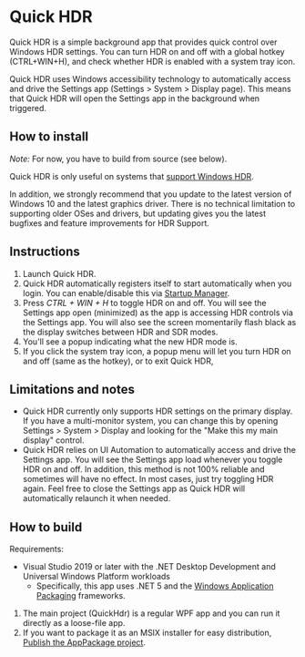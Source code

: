 # Quick HDR
Quick HDR is a simple background app that provides quick control over Windows HDR settings. You can turn HDR on and off with a global hotkey (CTRL+WIN+H), and check whether HDR is enabled with a system tray icon.

Quick HDR uses Windows accessibility technology to automatically access and drive the Settings app (Settings > System > Display page). This means that Quick HDR will open the Settings app in the background when triggered.

## How to install
*Note:* For now, you have to build from source (see below).

Quick HDR is only useful on systems that [support Windows HDR](https://support.microsoft.com/en-us/windows/display-requirements-for-hdr-video-in-windows-10-192f362e-1245-e14d-3d3f-4b3fc606b80f).

In addition, we strongly recommend that you update to the latest version of Windows 10 and the latest graphics driver. There is no technical limitation to supporting older OSes and drivers, but updating gives you the latest bugfixes and feature improvements for HDR Support.

## Instructions
1. Launch Quick HDR.
2. Quick HDR automatically registers itself to start automatically when you login. You can enable/disable this via [Startup Manager](https://support.microsoft.com/en-us/windows/change-which-apps-run-automatically-at-startup-in-windows-10-9115d841-735e-488d-e749-9ba301d441e6).
3. Press *CTRL + WIN + H* to toggle HDR on and off. You will see the Settings app open (minimized) as the app is accessing HDR controls via the Settings app. You will also see the screen momentarily flash black as the display switches between HDR and SDR modes.
4. You'll see a popup indicating what the new HDR mode is.
5. If you click the system tray icon, a popup menu will let you turn HDR on and off (same as the hotkey), or to exit Quick HDR, 

## Limitations and notes
* Quick HDR currently only supports HDR settings on the primary display. If you have a multi-monitor system, you can change this by opening Settings > System > Display and looking for the "Make this my main display" control.
* Quick HDR relies on UI Automation to automatically access and drive the Settings app. You will see the Settings app load whenever you toggle HDR on and off. In addition, this method is not 100% reliable and sometimes will have no effect. In most cases, just try toggling HDR again. Feel free to close the Settings app as Quick HDR will automatically relaunch it when needed.

## How to build
Requirements:
- Visual Studio 2019 or later with the .NET Desktop Development and Universal Windows Platform workloads
   - Specifically, this app uses .NET 5 and the [Windows Application Packaging](https://docs.microsoft.com/en-us/windows/msix/desktop/desktop-to-uwp-packaging-dot-net) frameworks.

1. The main project (QuickHdr) is a regular WPF app and you can run it directly as a loose-file app.
2. If you want to package it as an MSIX installer for easy distribution, [Publish the AppPackage project](https://docs.microsoft.com/en-us/windows/msix/package/packaging-uwp-apps#generate-an-app-package-upload-file-for-store-submission).
